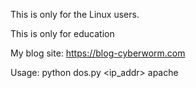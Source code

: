 This is only for the Linux users.

This is only for education

My blog site: https://blog-cyberworm.com

Usage: python dos.py <ip_addr> apache
